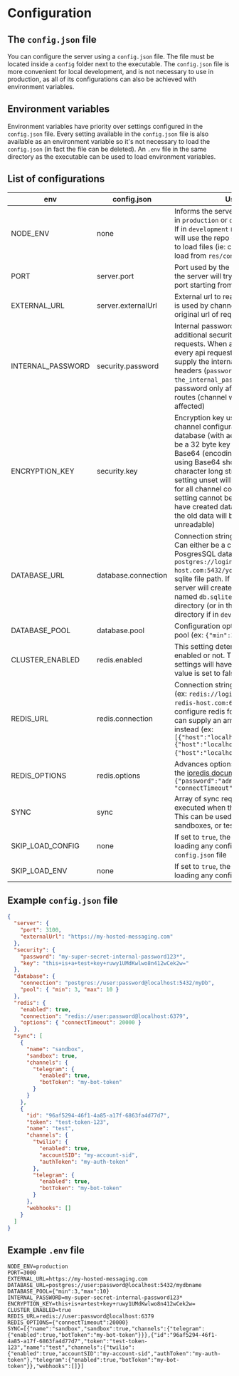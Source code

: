 # Configuration

## The `config.json` file

You can configure the server using a `config.json` file. The file must be located inside a `config` folder next to the executable. The `config.json` file is more convenient for local development, and is not necessary to use in production, as all of its configurations can also be achieved with environment variables.

## Environment variables

Environment variables have priority over settings configured in the `config.json` file. Every setting available in the `config.json` file is also available as an environment variable so it's not necessary to load the `config.json` (in fact the file can be deleted). An `.env` file in the same directory as the executable can be used to load environment variables.

## List of configurations

| env               | config.json         | Usage                                                                                                                                                                                                                                                                                                                                                                                                                         |
| ----------------- | ------------------- | ----------------------------------------------------------------------------------------------------------------------------------------------------------------------------------------------------------------------------------------------------------------------------------------------------------------------------------------------------------------------------------------------------------------------------- |
| NODE_ENV          | none                | Informs the server that it is running in `production` or `development` mode. If in `development` mode, the server will use the repo directory structure to load files (ie: config.json will be load from `res/config.json`)                                                                                                                                                                                                   |
| PORT              | server.port         | Port used by the server. If not set, the server will try to find a unused port starting from 3100                                                                                                                                                                                                                                                                                                                             |
| EXTERNAL_URL      | server.externalUrl  | External url to reach the server. This is used by channels to determine to original url of requests for validation                                                                                                                                                                                                                                                                                                            |
| INTERNAL_PASSWORD | security.password   | Internal password to add an additional security requirement to requests. When a password is set, every api request to the server must supply the internal password in their headers (`password`: `the_internal_password`). The internal password only affects the `/api` routes (channel webhooks are not affected)                                                                                                           |
| ENCRYPTION_KEY    | security.key        | Encryption key used to encrypt channel configurations in the database (with aes-256). This must be a 32 byte key encoded using Base64 (encoding a 32 byte key using Base64 should result in a 44 character long string). Leaving this setting unset will disable encryption for all channel configurations. This setting cannot be changed once you have created data using this key (as the old data will become unreadable) |
| DATABASE_URL      | database.connection | Connection string to the database. Can either be a connection to a PosgresSQL database (ex: `postgres://login:password@your-db-host.com:5432/your-db-name`) or a sqlite file path. If left unset, the server will create an sqlite database named `db.sqlite` in the `data` directory (or in the `dist/data` directory if in `development` mode)                                                                              |
| DATABASE_POOL     | database.pool       | Configuration option for connection pool (ex: `{"min":3,"max":10}`)                                                                                                                                                                                                                                                                                                                                                           |
| CLUSTER_ENABLED   | redis.enabled       | This setting determines if redis is enabled or not. The other redis settings will have no effect if this value is set to false                                                                                                                                                                                                                                                                                                |
| REDIS_URL         | redis.connection    | Connection string to a redis instance (ex: `redis://login:password@your-redis-host.com:6379`). If you want to configure redis for clustering, you can supply an array of connections instead (ex: `[{"host":"localhost","port":7004},{"host":"localhost","port":7001},{"host":"localhost","port":7002}]`)                                                                                                                     |
| REDIS_OPTIONS     | redis.options       | Advances options for redis. Refer to the [ioredis documentation](https://github.com/luin/ioredis/blob/master/API.md) (ex: `{"password":"admin123", "connectTimeout": 20000})`                                                                                                                                                                                                                                                 |
| SYNC              | sync                | Array of sync requests to be executed when the server starts. This can be used to configure sandboxes, or test clients                                                                                                                                                                                                                                                                                                        |
| SKIP_LOAD_CONFIG  | none                | If set to `true`, the server will skip loading any config from the `config.json` file                                                                                                                                                                                                                                                                                                                                         |
| SKIP_LOAD_ENV     | none                | If set to `true`, the server will skip loading any config from the `.env` file                                                                                                                                                                                                                                                                                                                                                |

## Example `config.json` file

```json
{
  "server": {
    "port": 3100,
    "externalUrl": "https://my-hosted-messaging.com"
  },
  "security": {
    "password": "my-super-secret-internal-password123*",
    "key": "this+is+a+test+key+ruwy1UMdKwlwo8n412wCek2w="
  },
  "database": {
    "connection": "postgres://user:password@localhost:5432/myDb",
    "pool": { "min": 3, "max": 10 }
  },
  "redis": {
    "enabled": true,
    "connection": "redis://user:password@localhost:6379",
    "options": { "connectTimeout": 20000 }
  },
  "sync": [
    {
      "name": "sandbox",
      "sandbox": true,
      "channels": {
        "telegram": {
          "enabled": true,
          "botToken": "my-bot-token"
        }
      }
    },
    {
      "id": "96af5294-46f1-4a85-a17f-6863fa4d77d7",
      "token": "test-token-123",
      "name": "test",
      "channels": {
        "twilio": {
          "enabled": true,
          "accountSID": "my-account-sid",
          "authToken": "my-auth-token"
        },
        "telegram": {
          "enabled": true,
          "botToken": "my-bot-token"
        }
      },
      "webhooks": []
    }
  ]
}
```

## Example `.env` file

```
NODE_ENV=production
PORT=3000
EXTERNAL_URL=https://my-hosted-messaging.com
DATABASE_URL=postgres://user:password@localhost:5432/mydbname
DATABASE_POOL={"min":3,"max":10}
INTERNAL_PASSWORD=my-super-secret-internal-password123*
ENCRYPTION_KEY=this+is+a+test+key+ruwy1UMdKwlwo8n412wCek2w=
CLUSTER_ENABLED=true
REDIS_URL=redis://user:password@localhost:6379
REDIS_OPTIONS={"connectTimeout":20000}
SYNC=[{"name":"sandbox","sandbox":true,"channels":{"telegram":{"enabled":true,"botToken":"my-bot-token"}}},{"id":"96af5294-46f1-4a85-a17f-6863fa4d77d7","token":"test-token-123","name":"test","channels":{"twilio":{"enabled":true,"accountSID":"my-account-sid","authToken":"my-auth-token"},"telegram":{"enabled":true,"botToken":"my-bot-token"}},"webhooks":[]}]
```
